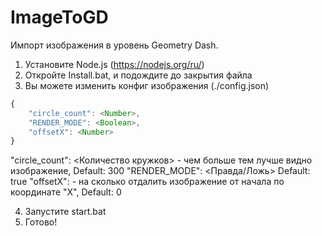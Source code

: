 # ImageToGD
Импорт изображения в уровень Geometry Dash.

1. Установите Node.js (https://nodejs.org/ru/)
2. Откройте Install.bat, и подождите до закрытия файла
3. Вы можете изменить конфиг изображения (./config.json)
  ```js
  {
      "circle_count": <Number>,
      "RENDER_MODE": <Boolean>,
      "offsetX": <Number>
  }
  ```
  "circle_count": <Количество кружков> - чем больше тем лучше видно изображение, Default: 300
  "RENDER_MODE": <Правда/Ложь> Default: true
  "offsetX": <x> - на сколько отдалить изображение от начала по координате "X", Default: 0

4. Запустите start.bat
5. Готово!
